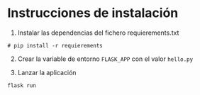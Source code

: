 # Instrucciones de instalación

1. Instalar las dependencias del fichero requierements.txt
```
# pip install -r requierements
```

2. Crear la variable de entorno `FLASK_APP` con el valor `hello.py`

3. Lanzar la aplicación
```
flask run
```